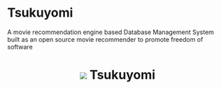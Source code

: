 # Tsukuyomi
A movie recommendation engine based Database Management System built as an open source movie recommender to promote freedom of software
<h1 align="center">
  <img src="https://github.com/vgaurav3011/Tsukuyomi/Homepage.png"/>
  Tsukuyomi
</h1>
